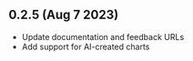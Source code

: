 ## 0.2.5 (Aug 7 2023)

- Update documentation and feedback URLs
- Add support for AI-created charts
